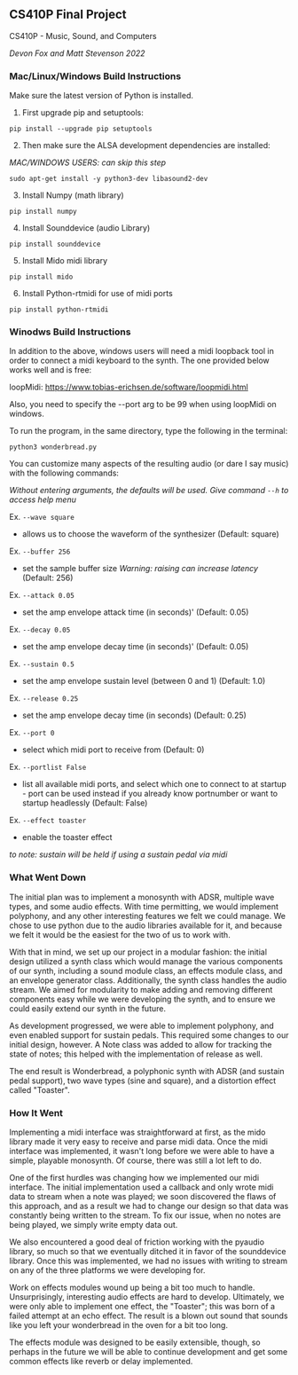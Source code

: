 ## CS410P Final Project

CS410P - Music, Sound, and Computers

*Devon Fox and Matt Stevenson 2022*

### Mac/Linux/Windows Build Instructions

Make sure the latest version of Python is installed.

1. First upgrade pip and setuptools:

`pip install --upgrade pip setuptools`

2. Then make sure the ALSA development dependencies are installed:

*MAC/WINDOWS USERS: can skip this step*

`sudo apt-get install -y python3-dev libasound2-dev`

3. Install Numpy (math library)

`pip install numpy`

4. Install Sounddevice (audio Library)

`pip install sounddevice`

5. Install Mido midi library

`pip install mido`

6. Install Python-rtmidi for use of midi ports

`pip install python-rtmidi`


### Winodws Build Instructions

In addition to the above, windows users will need a midi loopback tool in order to connect a midi keyboard to the synth. The one provided below works well and is free:

loopMidi: https://www.tobias-erichsen.de/software/loopmidi.html

Also, you need to specify the --port arg to be 99 when using loopMidi on windows.


To run the program, in the same directory, type the following in the terminal:

`python3 wonderbread.py`

You can customize many aspects of the resulting audio (or dare I say music) with the following commands:

*Without entering arguments, the defaults will be used. Give command `--h` to access help menu*

Ex. `--wave square` 
* allows us to choose the waveform of the synthesizer (Default: square)

Ex. `--buffer 256`
* set the sample buffer size *Warning: raising can increase latency* (Default: 256)

Ex. `--attack 0.05`
* set the amp envelope attack time (in seconds)' (Default: 0.05)

Ex. `--decay 0.05`
* set the amp envelope decay time (in seconds)' (Default: 0.05)

Ex. `--sustain 0.5`
* set the amp envelope sustain level (between 0 and 1) (Default: 1.0)

Ex. `--release 0.25`
* set the amp envelope decay time (in seconds) (Default: 0.25)

Ex. `--port 0`
* select which midi port to receive from (Default: 0)

Ex. `--portlist False`
* list all available midi ports, and select which one to connect to at startup - port can be used instead if you already know portnumber or want to startup headlessly (Default: False)

Ex. `--effect toaster`
* enable the toaster effect

*to note: sustain will be held if using a sustain pedal via midi*

### What Went Down

The initial plan was to implement a monosynth with ADSR, multiple wave types, and some audio effects. With time permitting, we would implement polyphony, and any other interesting features we felt we could manage. We chose to use python due to the audio libraries available for it, and because we felt it would be the easiest for the two of us to work with.

With that in mind, we set up our project in a modular fashion: the initial design utilized a synth class which would manage the various components of our synth, including a sound module class, an effects module class, and an envelope generator class. Additionally, the synth class handles the audio stream. We aimed for modularity to make adding and removing different components easy while we were developing the synth, and to ensure we could easily extend our synth in the future.

As development progressed, we were able to implement polyphony, and even enabled support for sustain pedals. This required some changes to our initial design, however. A Note class was added to allow for tracking the state of notes; this helped with the implementation of release as well.

The end result is Wonderbread, a polyphonic synth with ADSR (and sustain pedal support), two wave types (sine and square), and a distortion effect called "Toaster".

###  How It Went

Implementing a midi interface was straightforward at first, as the mido library made it very easy to receive and parse midi data. Once the midi interface was implemented, it wasn't long before we were able to have a simple, playable monosynth. Of course, there was still a lot left to do.

One of the first hurdles was changing how we implemented our midi interface. The initial implementation used a callback and only wrote midi data to stream when a note was played; we soon discovered the flaws of this approach, and as a result we had to change our design so that data was constantly being written to the stream. To fix our issue, when no notes are being played, we simply write empty data out.

We also encountered a good deal of friction working with the pyaudio library, so much so that we eventually ditched it in favor of the sounddevice library. Once this was implemented, we had no issues with writing to stream on any of the three platforms we were developing for.

Work on effects modules wound up being a bit too much to handle. Unsurprisingly, interesting audio effects are hard to develop. Ultimately, we were only able to implement one effect, the "Toaster"; this was born of a failed attempt at an echo effect. The result is a blown out sound that sounds like you left your wonderbread in the oven for a bit too long. 

The effects module was designed to be easily extensible, though, so perhaps in the future we will be able to continue development and get some common effects like reverb or delay implemented.